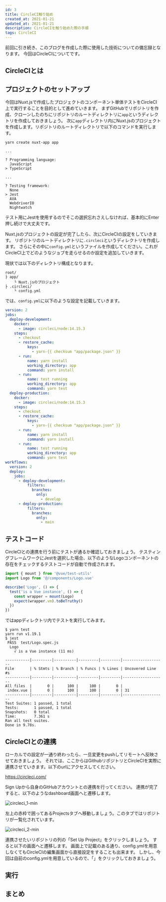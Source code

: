 ```yaml
---
id: 3
title: CircleCI触り始め
created_at: 2021-01-21
updated_at: 2021-01-21
description: CircleCIを触り始めた際の手順
tags: CircleCI
---
```


前回に引き続き、このブログを作成した際に使用した技術についての備忘録となります。
今回はCircleCIについてです。

## CircleCIとは

## プロジェクトのセットアップ
今回はNuxt.jsで作成したプロジェクトのコンポーネント単体テストをCircleCI上で実行することを目的として進めていきます。
まずGitHubでリポジトリを作成、クローンしたのちにリポジトリのルートディレクトリに```app```というディレクトリを作成しておきましょう。
次に```app```ディレクトリ内にNuxt.jsのプロジェクトを作成します。リポジトリのルートディレクトリで以下のコマンドを実行します。

```shell
yarn create nuxt-app app
```

```shell
...

? Programming language:
  JavaScript
> TypeScript

...

? Testing framework:
  None
> Jest
  AVA
  WebdriverIO
  Nightwatch
```

テスト用にJestを使用するのでそこの選択忘れさえしなければ、基本的にEnter押し続けで大丈夫です。

Nuxt.jsのプロジェクトの設定が完了したら、次にCircleCIの設定をしていきます。
リポジトリのルートディレクトリに```.circleci```というディレクトリを作成します。
さらにその中に```config.yml```というファイルを作成してください。これがCircleCI上でどのようなジョブを走らせるのか設定を追加していきます。

現状では以下のディレクトリ構成となります。
```
root/
├ app/
    └ Nuxt.jsのプロジェクト
├ .circleci/
    └ config.yml
```

では、```config.yml```に以下のような設定を記載していきます。
```yml
version: 2
jobs:
  deploy-development:
    docker:
      - image: circleci/node:14.15.3
    steps:
      - checkout
      - restore_cache:
          keys:
            - yarn-{{ checksum "app/package.json" }}
      - run:
          name: yarn install
          working_directory: app
          command: yarn install
      - run:
          name: test running
          working_directory: app
          command: yarn test
  deploy-production:
    docker:
      - image: circleci/node:14.15.3
    steps:
      - checkout
      - restore_cache:
          keys:
            - yarn-{{ checksum "app/package.json" }}
      - run:
          name: yarn install
          command: yarn install
      - run:
          name: test running
          working_directory: app
          command: yarn test
workflows:
  version: 2
  deploy:
    jobs:
      - deploy-development:
          filters:
            branches:
              only:
                - develop
      - deploy-production:
          filters:
            branches:
              only:
                - main
```

## テストコード
CircleCIとの連携を行う前にテストが通るか確認しておきましょう。
テスティングフレームワークにJestを選択した場合、以下のようなLogoコンポーネントの存在をチェックするテストコードが自動で作成されます。

```javascript
import { mount } from '@vue/test-utils'
import Logo from '@/components/Logo.vue'

describe('Logo', () => {
  test('is a Vue instance', () => {
    const wrapper = mount(Logo)
    expect(wrapper.vm).toBeTruthy()
  })
})

```

ではappディレクトリ内でテストを実行してみます。

```shell
$ yarn test
yarn run v1.19.1
$ jest
 PASS  test/Logo.spec.js
  Logo
    √ is a Vue instance (11 ms)

-----------|---------|----------|---------|---------|-------------------
File       | % Stmts | % Branch | % Funcs | % Lines | Uncovered Line #s
-----------|---------|----------|---------|---------|-------------------
All files  |       0 |      100 |     100 |       0 |
 index.vue |       0 |      100 |     100 |       0 | 31
-----------|---------|----------|---------|---------|-------------------
Test Suites: 1 passed, 1 total
Tests:       1 passed, 1 total
Snapshots:   0 total
Time:        7.361 s
Ran all test suites.
Done in 9.78s.
```



## CircleCIとの連携
ローカルでの設定が一通り終わったら、一旦変更をpushしてリモートへ反映させておきましょう。
それでは、ここからはGithubリポジトリとCircleCIを実際に連携させていきます。以下のurlにアクセスしてください。

https://circleci.com/

Sign Upから自身のGitHubアカウントとの連携を行ってください。
連携が完了すると、以下のようなdashboard画面へと遷移します。

![circleci_1-min](https://user-images.githubusercontent.com/50108450/106350040-32582580-6316-11eb-8636-0cc73f6f7acb.png)

左上の赤枠で囲ってあるProjectsタブへ移動しましょう。このタブではリポジトリが一覧化されています。

![circleci_2-min](https://user-images.githubusercontent.com/50108450/106350611-c2e43500-6319-11eb-877f-deaf13c0afb4.png)

連携させたいリポジトリの列の「Set Up Project」をクリックしましょう。
すると以下の画面へと遷移します。
画面上で記載のある通り、config.ymlを用意しなくてもCircleCIの編集画面から直接設定をすることも出来ます。
しかし、今回は自前のconfig.ymlを用意しているので、「」をクリックしておきましょう。

## 実行

## まとめ
